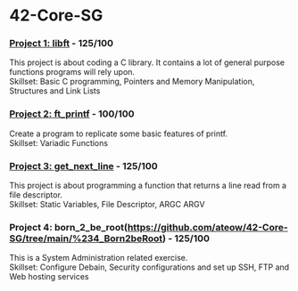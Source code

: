 # 42-Core-SG

### [Project 1: libft](https://github.com/ateow/42-Core-SG/tree/main/libft) - 125/100
This project is about coding a C library. It contains a lot of general purpose functions programs will rely upon.\
Skillset: Basic C programming, Pointers and Memory Manipulation, Structures and Link Lists 

### [Project 2: ft_printf](https://github.com/ateow/42-Core-SG/tree/main/ft_printf) - 100/100
Create a program to replicate some basic features of printf.\
Skillset: Variadic Functions

### [Project 3: get_next_line](https://github.com/ateow/42-Core-SG/tree/main/get_next_line) - 125/100
This project is about programming a function that returns a line read from a file descriptor.\
Skillset: Static Variables, File Descriptor, ARGC ARGV

### Project 4: born_2_be_root(https://github.com/ateow/42-Core-SG/tree/main/%234_Born2beRoot) - 125/100
This is a System Administration related exercise.\
Skillset: Configure Debain, Security configurations and set up SSH, FTP and Web hosting services
